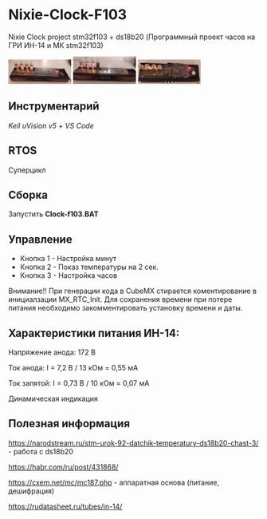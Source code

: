 # Nixie-Clock-F103
Nixie Clock project stm32f103 + ds18b20
(Программный проект часов на ГРИ ИН-14 и МК stm32f103)

<img src="https://github.com/sergey12malyshev/Nixie-Clock-F103//raw/master/pictures/1670937612205.jpg" width=25% height=25%> 
<img src="https://github.com/sergey12malyshev/Nixie-Clock-F103//raw/master/pictures/1670937612194.jpg" width=25% height=25%> 
<img src="https://github.com/sergey12malyshev/Nixie-Clock-F103//raw/master/pictures/1670937612155.jpg" width=25% height=25%> 

## Инструментарий
*Keil uVision v5* + *VS Code*

## RTOS
Суперцикл

## Сборка
Запустить **Clock-f103.BAT**

## Управление
- Кнопка 1 - Настройка минут
- Кнопка 2 - Показ температуры на 2 сек.
- Кнопка 3 - Настройка часов

Внимание!! При генерации кода в CubeMX стирается коментирование в инициалзации  MX_RTC_Init. Для сохранения времени при потере питания необходимо закомментировать установку времени и даты.

## Характеристики питания ИН-14:
Напряжение анода: 172 В

Ток анода: I = 7,2 В / 13 кОм = 0,55 мА

Ток запятой: I = 0,73 В / 10 кОм = 0,07 мА

Динамическая индикация

## Полезная информация
https://narodstream.ru/stm-urok-92-datchik-temperatury-ds18b20-chast-3/ - работа с ds18b20

https://habr.com/ru/post/431868/

https://cxem.net/mc/mc187.php - аппаратная основа (питание, дешифрация)

https://rudatasheet.ru/tubes/in-14/
